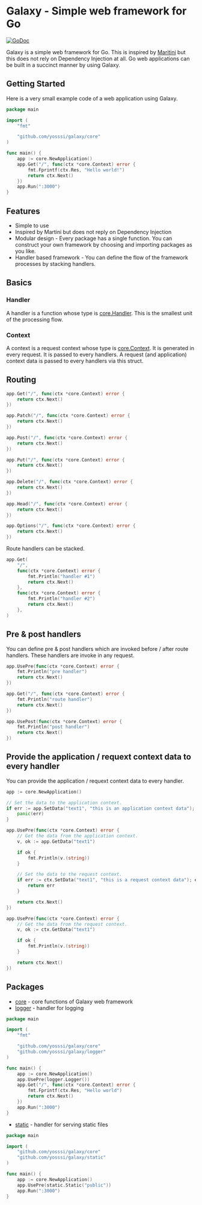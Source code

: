 # Galaxy - Simple web framework for Go

[![GoDoc](https://godoc.org/github.com/yosssi/galaxy?status.png)](https://godoc.org/github.com/yosssi/galaxy)

Galaxy is a simple web framework for Go. This is inspired by [Maritini](https://github.com/go-martini/martini) but this does not rely on Dependency Injection at all. Go web applications can be built in a succinct manner by using Galaxy.

## Getting Started

Here is a very small example code of a web application using Galaxy.

```go
package main

import (
	"fmt"

	"github.com/yosssi/galaxy/core"
)

func main() {
	app := core.NewApplication()
	app.Get("/", func(ctx *core.Context) error {
		fmt.Fprintf(ctx.Res, "Hello world!")
		return ctx.Next()
	})
	app.Run(":3000")
}
```

## Features

* Simple to use
* Inspired by Martini but does not reply on Dependency Injection
* Modular design - Every package has a single function. You can construct your own framework by choosing and importing packages as you like.
* Handler based framework - You can define the flow of the framework processes by stacking handlers.

## Basics

### Handler

A handler is a function whose type is [core.Handler](https://godoc.org/github.com/yosssi/galaxy/core#Handler). This is the smallest unit of the processing flow.

### Context

A context is a request context whose type is [core.Context](https://godoc.org/github.com/yosssi/galaxy/core#Context). It is generated in every request. It is passed to every handlers. A request (and application) context data is passed to every handlers via this struct.

## Routing

```go
app.Get("/", func(ctx *core.Context) error {
	return ctx.Next()
})

app.Patch("/", func(ctx *core.Context) error {
	return ctx.Next()
})

app.Post("/", func(ctx *core.Context) error {
	return ctx.Next()
})

app.Put("/", func(ctx *core.Context) error {
	return ctx.Next()
})

app.Delete("/", func(ctx *core.Context) error {
	return ctx.Next()
})

app.Head("/", func(ctx *core.Context) error {
	return ctx.Next()
})

app.Options("/", func(ctx *core.Context) error {
	return ctx.Next()
})
```

Route handlers can be stacked.

```go
app.Get(
	"/",
	func(ctx *core.Context) error {
		fmt.Println("handler #1")
		return ctx.Next()
	},
	func(ctx *core.Context) error {
		fmt.Println("handler #2")
		return ctx.Next()
	},
)
```

## Pre & post handlers

You can define pre & post handlers which are invoked before / after route handlers. These handlers are invoke in any request.

```go
app.UsePre(func(ctx *core.Context) error {
	fmt.Println("pre handler")
	return ctx.Next()
})

app.Get("/", func(ctx *core.Context) error {
	fmt.Println("route handler")
	return ctx.Next()
})

app.UsePost(func(ctx *core.Context) error {
	fmt.Println("post handler")
	return ctx.Next()
})
```

## Provide the application / requext context data to every handler

You can provide the application / requext context data to every handler.

```go
app := core.NewApplication()

// Set the data to the application context.
if err := app.SetData("text1", "this is an application context data"); err != nil {
	panic(err)
}

app.UsePre(func(ctx *core.Context) error {
	// Get the data from the application context.
	v, ok := app.GetData("text1")

	if ok {
		fmt.Println(v.(string))
	}

	// Set the data to the request context.
	if err := ctx.SetData("text1", "this is a request context data"); err != nil {
		return err
	}

	return ctx.Next()
})

app.UsePre(func(ctx *core.Context) error {
	// Get the data from the request context.
	v, ok := ctx.GetData("text1")

	if ok {
		fmt.Println(v.(string))
	}

	return ctx.Next()
})
```

## Packages

* [core](https://godoc.org/github.com/yosssi/galaxy/core) - core functions of Galaxy web framework
* [logger](https://godoc.org/github.com/yosssi/galaxy/logger) - handler for logging
```go
package main

import (
	"fmt"

	"github.com/yosssi/galaxy/core"
	"github.com/yosssi/galaxy/logger"
)

func main() {
	app := core.NewApplication()
	app.UsePre(logger.Logger())
	app.Get("/", func(ctx *core.Context) error {
		fmt.Fprintf(ctx.Res, "Hello world")
		return ctx.Next()
	})
	app.Run(":3000")
}
```
* [static](https://godoc.org/github.com/yosssi/galaxy/static) - handler for serving static files
```go
package main

import (
	"github.com/yosssi/galaxy/core"
	"github.com/yosssi/galaxy/static"
)

func main() {
	app := core.NewApplication()
	app.UsePre(static.Static("public"))
	app.Run(":3000")
}
```
